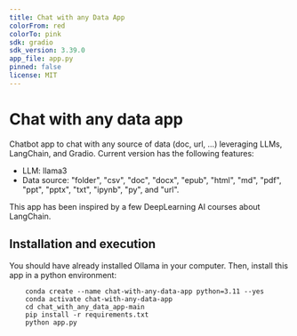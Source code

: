 ```yaml
---
title: Chat with any Data App
colorFrom: red
colorTo: pink
sdk: gradio
sdk_version: 3.39.0
app_file: app.py
pinned: false
license: MIT
---
```


# Chat with any data app
Chatbot app to chat with any source of data (doc, url, ...) leveraging LLMs, LangChain, and Gradio. Current version has the following features:
- LLM: llama3
- Data source: "folder", "csv", "doc", "docx", "epub", "html", "md", "pdf", "ppt", "pptx", "txt", "ipynb", "py", and "url".

This app has been inspired by a few DeepLearning AI courses about LangChain.

## Installation and execution
You should have already installed Ollama in your computer. Then, install this app in a python environment:
```
    conda create --name chat-with-any-data-app python=3.11 --yes
    conda activate chat-with-any-data-app
    cd chat_with_any_data_app-main
    pip install -r requirements.txt
    python app.py
```
